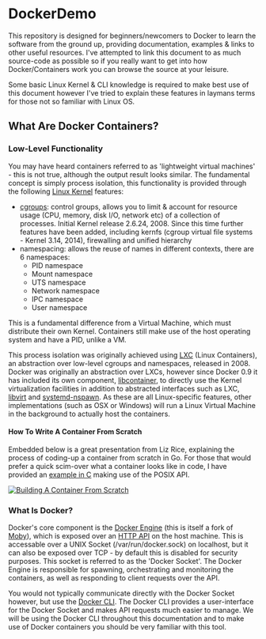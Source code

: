# DockerDemo

This repository is designed for beginners/newcomers to Docker to learn the software from the ground up, providing documentation, examples & links to other useful resources. I've attempted to link this document to as much source-code as possible so if you really want to get into how Docker/Containers work you can browse the source at your leisure.

Some basic Linux Kernel & CLI knowledge is required to make best use of this document however I've tried to explain these features in laymans terms for those not so familiar with Linux OS.

## What Are Docker Containers?
### Low-Level Functionality
You may have heard containers referred to as 'lightweight virtual machines' - this is not true, although the output result looks similar. The fundamental concept is simply process isolation, this functionality is provided through the following [Linux Kernel](https://github.com/torvalds/linux) features:
- [cgroups](https://github.com/torvalds/linux/tree/master/kernel/cgroup): control groups, allows you to limit & account for resource usage (CPU, memory, disk I/O, network etc) of a collection of processes. Initial Kernel release 2.6.24, 2008. Since this time further features have been added, including kernfs (cgroup virtual file systems - Kernel 3.14, 2014), firewalling and unified hierarchy
- namespacing: allows the reuse of names in different contexts, there are 6 namespaces:
    - PID namespace
    - Mount namespace
    - UTS namespace
    - Network namespace
    - IPC namespace
    - User namespace

This is a fundamental difference from a Virtual Machine, which must distribute their own Kernel. Containers still make use of the host operating system and have a PID, unlike a VM.

This process isolation was originally achieved using [LXC](https://github.com/lxc/lxc) (Linux Containers), an abstraction over low-level cgroups and namespaces, released in 2008. Docker was originally an abstraction over LXCs, however since Docker 0.9 it has included its own component, [libcontainer](https://github.com/opencontainers/runc/tree/master/libcontainer), to directly use the Kernel virtualization facilities in addition to abstracted interfaces such as LXC, [libvirt](https://github.com/libvirt/libvirt) and [systemd-nspawn](https://github.com/systemd/systemd/tree/master/src/nspawn). As these are all Linux-specific features, other implementations (such as OSX or Windows) will run a Linux Virtual Machine in the background to actually host the containers. 

#### How To Write A Container From Scratch
Embedded below is a great presentation from Liz Rice, explaining the process of coding-up a container from scratch in Go. For those that would prefer a quick scim-over what a container looks like in code, I have provided an [example in C](./containers/main.c) making use of the POSIX API.

[![Building A Container From Scratch](https://res.cloudinary.com/marcomontalbano/image/upload/v1585823559/video_to_markdown/images/youtube--Utf-A4rODH8-c05b58ac6eb4c4700831b2b3070cd403.jpg)](https://www.youtube.com/watch?v=Utf-A4rODH8 "Building A Container From Scratch")

### What Is Docker?
Docker's core component is the [Docker Engine](https://github.com/docker/engine) (this is itself a fork of [Moby](https://github.com/moby/moby)), which is exposed over an [HTTP API](https://github.com/docker/engine/tree/master/docs/api) on the host machine. This is accessable over a UNIX Socket (/var/run/docker.sock) on localhost, but it can also be exposed over TCP - by default this is disabled for security purposes. This socket is referred to as the 'Docker Socket'. The Docker Engine is responsible for spawning, orchestrating and monitoring the containers, as well as responding to client requests over the API. 

You would not typically communicate directly with the Docker Socket however, but use the [Docker CLI](https://github.com/docker/cli). The Docker CLI provides a user-interface for the Docker Socket and makes API requests much easier to manage. We will be using the Docker CLI throughout this documentation and to make use of Docker containers you should be very familiar with this tool.
